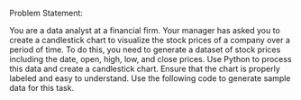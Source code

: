 Problem Statement:

You are a data analyst at a financial firm. Your manager has asked you to
create a candlestick chart to visualize the stock prices of a company over a
period of time.
To do this, you need to generate a dataset of stock prices including the date,
open, high, low, and close prices.
Use Python to process this data and create a candlestick chart.
Ensure that the chart is properly labeled and easy to understand.
Use the following code to generate sample data for this task.
